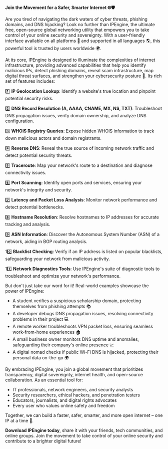 **Join the Movement for a Safer, Smarter Internet 🌐🛡️**

Are you tired of navigating the dark waters of cyber threats, phishing domains, and DNS hijacking? Look no further than IPEngine, the ultimate free, open-source global networking utility that empowers you to take control of your online security and sovereignty. With a user-friendly interface available on all platforms 📡 and supported in all languages 🌎, this powerful tool is trusted by users worldwide 🌍.

At its core, IPEngine is designed to illuminate the complexities of internet infrastructure, providing advanced capabilities that help you identify malicious IPs, detect phishing domains, reveal scam infrastructure, map digital threat surfaces, and strengthen your cybersecurity posture 🔐. Its rich set of features includes:

1️⃣ **IP Geolocation Lookup**: Identify a website's true location and pinpoint potential security risks.

2️⃣ **DNS Record Resolution (A, AAAA, CNAME, MX, NS, TXT)**: Troubleshoot DNS propagation issues, verify domain ownership, and analyze DNS configuration.

3️⃣ **WHOIS Registry Queries**: Expose hidden WHOIS information to track down malicious actors and domain registrants.

4️⃣ **Reverse DNS**: Reveal the true source of incoming network traffic and detect potential security threats.

5️⃣ **Traceroute**: Map your network's route to a destination and diagnose connectivity issues.

6️⃣ **Port Scanning**: Identify open ports and services, ensuring your network's integrity and security.

7️⃣ **Latency and Packet Loss Analysis**: Monitor network performance and detect potential bottlenecks.

8️⃣ **Hostname Resolution**: Resolve hostnames to IP addresses for accurate tracking and analysis.

9️⃣ **ASN Information**: Discover the Autonomous System Number (ASN) of a network, aiding in BGP routing analysis.

10️⃣ **Blacklist Checking**: Verify if an IP address is listed on popular blacklists, safeguarding your network from malicious activity.

11️⃣ **Network Diagnostics Tools**: Use IPEngine's suite of diagnostic tools to troubleshoot and optimize your network's performance.

But don't just take our word for it! Real-world examples showcase the power of IPEngine:

* A student verifies a suspicious scholarship domain, protecting themselves from phishing attempts 📚
* A developer debugs DNS propagation issues, resolving connectivity problems in their project 💻
* A remote worker troubleshoots VPN packet loss, ensuring seamless work-from-home experiences 🏠
* A small business owner monitors DNS uptime and anomalies, safeguarding their company's online presence 📈
* A digital nomad checks if public Wi-Fi DNS is hijacked, protecting their personal data on-the-go 🌍

By embracing IPEngine, you join a global movement that prioritizes transparency, digital sovereignty, internet health, and open-source collaboration. As an essential tool for:

* IT professionals, network engineers, and security analysts
* Security researchers, ethical hackers, and penetration testers
* Educators, journalists, and digital rights advocates
* Every user who values online safety and freedom

Together, we can build a faster, safer, smarter, and more open internet – one IP at a time 🚀.

**Download IPEngine today**, share it with your friends, tech communities, and online groups. Join the movement to take control of your online security and contribute to a brighter digital future!